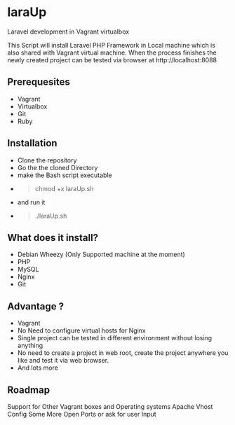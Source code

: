 laraUp
======

Laravel development in Vagrant virtualbox


This Script will install Laravel PHP Framework in Local machine which is also shared with Vagrant virtual machine. When the process finishes the newly created project can be tested via browser at http://localhost:8088

## Prerequesites
* Vagrant
* Virtualbox
* Git
* Ruby

## Installation
* Clone the repository
* Go the the cloned Directory
* make the Bash script executable
* > chmod +x laraUp.sh
* and run it
* > ./laraUp.sh

## What does it install?
* Debian Wheezy (Only Supported machine at the moment)
* PHP
* MySQL
* Nginx
* Git
 
## Advantage ?
* Vagrant
* No Need to configure virtual hosts for Nginx
* Single project can be tested in different environment without losing anything
* No need to create a project in web root, create the project anywhere you like and test it via web browser.
* And lots more

## Roadmap
Support for Other Vagrant boxes and Operating systems
Apache Vhost Config
Some More Open Ports or ask for user Input
